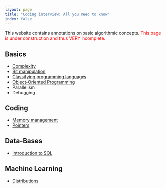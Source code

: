 ```yaml
---
layout: page
title: "Coding interview: All you need to know"
index: false
---
```

<div class="row" markdown="1">
<div class="col-12" markdown="1">

This website contains annotations on basic algorithmic concepts.
<span style="color:red">This page is under construction and thus VERY incomplete.</span>


## Basics
- [Complexity](theory/complexity)
- [Bit manipulation](theory/bit_manipulation)
- [Classifying programming languages](theory/languages)
- [Object-Oriented Programming](theory/oop)
- Parallelism
- Debugging



## Coding

- [Memory management](theory/memory_management)
- [Pointers](theory/pointers)


<!-- - [Pointers](theory/pointers.md)
- [Passing args to functions](theory/func_args.md)
- [Memory Management](theory/memory_management.md)
- [C++ KeyWords](theory/keywords.md)
- Recursion
- Dynamic programming
- [Competitive programming problems approach guide](theory/comp_progr_guide.md) -->

## Data-Bases

- [Introduction to SQL](theory/sql_intro)

## Machine Learning

- [Distributions](theory/distributions)

<!-- ## Data structures

#### Sequence Containers

-  Linked List
-  Static Array. STD [implementation](https://en.cppreference.com/w/cpp/container/array).
-  Dynamic Array. STD [implementation](https://en.cppreference.com/w/cpp/container/vector).

#### Container Adaptors
-  Stack
-  Queue
-  Heap

#### Associative Containers
-  Hash Table. STD [implementation](http://www.cplusplus.com/reference/unordered_set/unordered_set/).
-  Binary Search Tree

#### Other
- Trie
- Graph -->